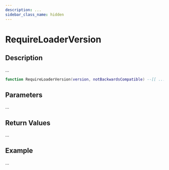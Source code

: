```yaml
---
description: ...
sidebar_class_name: hidden
---
```


# RequireLoaderVersion

## Description

...

```lua
function RequireLoaderVersion(version, notBackwardsCompatible) --[[ ... ]] end
```

## Parameters

...

## Return Values

...

## Example

...

